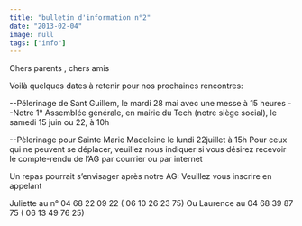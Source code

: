```yaml
---
title: "bulletin d'information n°2"
date: "2013-02-04"
image: null
tags: ["info"]
---
```


<!-- # Bulletin d'information n° 2 -->

Chers parents , chers amis

Voilà quelques dates à retenir pour nos prochaines rencontres:

--Pélerinage de Sant Guillem, le mardi 28 mai avec une messe à 15 heures --Notre 1° Assemblée générale, en mairie du Tech (notre siège social), le samedi 15 juin ou 22, à 10h

--Pèlerinage pour Sainte Marie Madeleine le lundi 22juillet à 15h Pour ceux qui ne peuvent se déplacer, veuillez nous indiquer si vous désirez recevoir le compte-rendu de l’AG par courrier ou par internet

Un repas pourrait s’envisager après notre AG: Veuillez vous inscrire en appelant

Juliette au n° 04 68 22 09 22 ( 06 10 26 23 75)
Ou
Laurence au 04 68 39 87 75 ( 06 13 49 76 25)

